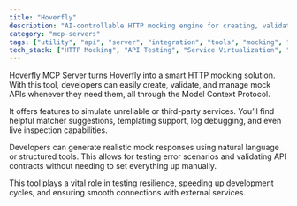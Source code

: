 ```yaml
---
title: "Hoverfly"
description: "AI-controllable HTTP mocking engine for creating, validating, and managing mock APIs through natural language commands."
category: "mcp-servers"
tags: ["utility", "api", "server", "integration", "tools", "mocking", "AI", "development", "resilience"]
tech_stack: ["HTTP Mocking", "API Testing", "Service Virtualization", "Debugging Tools", "Integration Testing", "Natural Language Processing"]
---
```


Hoverfly MCP Server turns Hoverfly into a smart HTTP mocking solution. With this tool, developers can easily create, validate, and manage mock APIs whenever they need them, all through the Model Context Protocol.

It offers features to simulate unreliable or third-party services. You’ll find helpful matcher suggestions, templating support, log debugging, and even live inspection capabilities.

Developers can generate realistic mock responses using natural language or structured tools. This allows for testing error scenarios and validating API contracts without needing to set everything up manually.

This tool plays a vital role in testing resilience, speeding up development cycles, and ensuring smooth connections with external services.